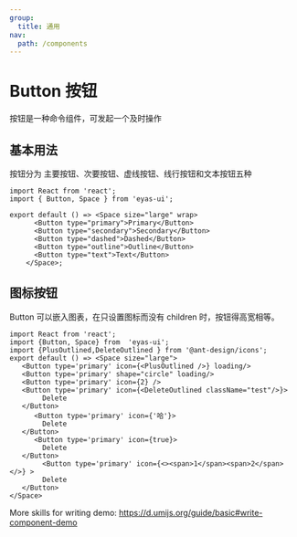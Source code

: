 ```yaml
---
group: 
  title: 通用
nav:
  path: /components
---
```


# Button 按钮
按钮是一种命令组件，可发起一个及时操作

## 基本用法
按钮分为 主要按钮、次要按钮、虚线按钮、线行按钮和文本按钮五种

```tsx
import React from 'react';
import { Button, Space } from 'eyas-ui';

export default () => <Space size="large" wrap>
      <Button type="primary">Primary</Button>
      <Button type="secondary">Secondary</Button>
      <Button type="dashed">Dashed</Button>
      <Button type="outline">Outline</Button>
      <Button type="text">Text</Button>
    </Space>;
```

## 图标按钮
Button 可以嵌入图表，在只设置图标而没有 children 时，按钮得高宽相等。
```tsx
import React from 'react';
import {Button, Space} from  'eyas-ui';
import {PlusOutlined,DeleteOutlined } from '@ant-design/icons';
export default () => <Space size="large">
   <Button type='primary' icon={<PlusOutlined />} loading/>
   <Button type='primary' shape="circle" loading/>
   <Button type='primary' icon={2} />
   <Button type='primary' icon={<DeleteOutlined className="test"/>}>
        Delete
   </Button>
      <Button type='primary' icon={'哈'}>
        Delete
   </Button>
      <Button type='primary' icon={true}>
        Delete
   </Button>
        <Button type='primary' icon={<><span>1</span><span>2</span></>} >
        Delete
   </Button>
</Space>
```

<API />

More skills for writing demo: https://d.umijs.org/guide/basic#write-component-demo
